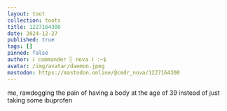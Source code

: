 ```yaml
---
layout: toot
collection: toots
title: 1227164300
date: 2024-12-27
published: true
tags: []
pinned: false
author: ⸸ commander ░ nova ⸸ :~$
avatar: /img/avatar/daemon.jpeg
mastodon: https://mastodon.online/@cmdr_nova/1227164300
---
```


me, rawdogging the pain of having a body at the age of 39 instead of just taking some ibuprofen
